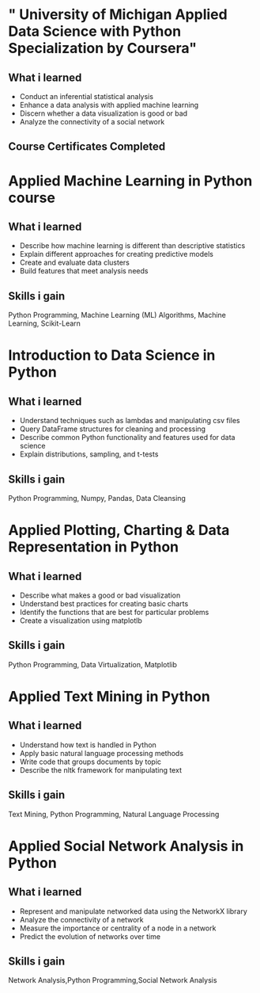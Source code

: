 # " University of Michigan Applied Data Science with Python Specialization by Coursera"
## What i learned
- Conduct an inferential statistical analysis
- Enhance a data analysis with applied machine learning
- Discern whether a data visualization is good or bad
- Analyze the connectivity of a social network

## Course Certificates Completed

# Applied Machine Learning in Python course
## What i learned
- Describe how machine learning is different than descriptive statistics
- Explain different approaches for creating predictive models
- Create and evaluate data clusters
- Build features that meet analysis needs
## Skills i gain
Python Programming, Machine Learning (ML) Algorithms, Machine Learning, Scikit-Learn

# Introduction to Data Science in Python
## What i learned
- Understand techniques such as lambdas and manipulating csv files
- Query DataFrame structures for cleaning and processing
- Describe common Python functionality and features used for data science
- Explain distributions, sampling, and t-tests
## Skills i gain
Python Programming, Numpy, Pandas, Data Cleansing

# Applied Plotting, Charting & Data Representation in Python
## What i learned
- Describe what makes a good or bad visualization
- Understand best practices for creating basic charts
- Identify the functions that are best for particular problems
- Create a visualization using matplotlb
## Skills i gain
Python Programming, Data Virtualization, Matplotlib

# Applied Text Mining in Python
## What i learned
- Understand how text is handled in Python
- Apply basic natural language processing methods
- Write code that groups documents by topic
- Describe the nltk framework for manipulating text
## Skills i gain
Text Mining, Python Programming, Natural Language Processing

# Applied Social Network Analysis in Python
## What i learned
- Represent and manipulate networked data using the NetworkX library
- Analyze the connectivity of a network
- Measure the importance or centrality of a node in a network
- Predict the evolution of networks over time

## Skills i gain
Network Analysis,Python Programming,Social Network Analysis
